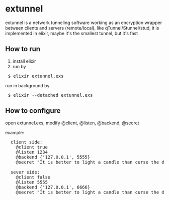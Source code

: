 # extunnel
extunnel is a network tunneling software working as an encryption wrapper between clients and servers (remote/local), like qTunnel/Stunnel/stud, it is implemented in elixir,  maybe it's the smallest tunnel, but it's fast

## How to run
1. install elixir
2. run by

<pre> $ elixir extunnel.exs </pre>

run in background by

<pre> $ elixir --detached extunnel.exs </pre>
 
## How to configure
open extunnel.exs, modify @client, @listen, @backend, @secret

example:

<pre>
  client side:
    @client true
    @listen 1234
    @backend {'127.0.0.1', 5555}
    @secret "It is better to light a candle than curse the darkness."
    
  sever side:
    @client false
    @listen 5555
    @backend {'127.0.0.1', 6666}
    @secret "It is better to light a candle than curse the darkness."
</pre>

